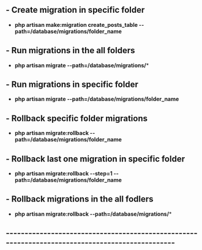 ## - Create migration in specific folder
 - **php artisan make:migration create_posts_table --path=/database/migrations/folder_name**

## - Run migrations in the all folders
 - **php artisan migrate --path=/database/migrations/***

## - Run migrations in specific folder
  - **php artisan migrate --path=/database/migrations/folder_name**

## - Rollback specific folder migrations
  - **php artisan migrate:rollback --path=/database/migrations/folder_name**
 
## - Rollback last one migration in specific folder
  - **php artisan migrate:rollback --step=1 --path=/database/migrations/folder_name**

## - Rollback migrations in the all fodlers
  - **php artisan migrate:rollback --path=/database/migrations/***

## ------------------------------------------------------------------------------------------------
